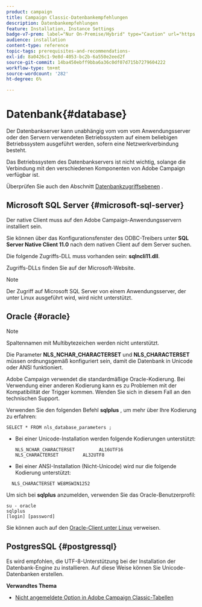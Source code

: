```yaml
---
product: campaign
title: Campaign Classic-Datenbankempfehlungen
description: Datenbankempfehlungen
feature: Installation, Instance Settings
badge-v7-prem: label="Nur On-Premise/Hybrid" type="Caution" url="https://experienceleague.adobe.com/docs/campaign-classic/using/installing-campaign-classic/architecture-and-hosting-models/hosting-models-lp/hosting-models.html?lang=de" tooltip="Gilt nur für Hybrid- und On-Premise-Bereitstellungen"
audience: installation
content-type: reference
topic-tags: prerequisites-and-recommendations-
exl-id: 8a0426c1-9e8d-4053-bc2b-6a550e2eed2f
source-git-commit: 14ba450ebff9bba6a36c0df07d715b7279604222
workflow-type: tm+mt
source-wordcount: '282'
ht-degree: 6%

---
```


# Datenbank{#database}



Der Datenbankserver kann unabhängig vom vom vom Anwendungsserver oder den Servern verwendeten Betriebssystem auf einem beliebigen Betriebssystem ausgeführt werden, sofern eine Netzwerkverbindung besteht.

Das Betriebssystem des Datenbankservers ist nicht wichtig, solange die Verbindung mit den verschiedenen Komponenten von Adobe Campaign verfügbar ist.

Überprüfen Sie auch den Abschnitt [Datenbankzugriffsebenen](../../installation/using/prerequisites-of-campaign-installation-in-linux.md#database-access-layers) .

## Microsoft SQL Server {#microsoft-sql-server}

Der native Client muss auf den Adobe Campaign-Anwendungsservern installiert sein.

Sie können über das Konfigurationsfenster des ODBC-Treibers unter **SQL Server Native Client 11.0** nach dem nativen Client auf dem Server suchen.

Die folgende Zugriffs-DLL muss vorhanden sein: **sqlncli11.dll**.

Zugriffs-DLLs finden Sie auf der Microsoft-Website.

>[!NOTE]
>
>Der Zugriff auf Microsoft SQL Server von einem Anwendungsserver, der unter Linux ausgeführt wird, wird nicht unterstützt.

## Oracle {#oracle}

>[!NOTE]
>
>Spaltennamen mit Multibytezeichen werden nicht unterstützt.

Die Parameter **NLS_NCHAR_CHARACTERSET** und **NLS_CHARACTERSET** müssen ordnungsgemäß konfiguriert sein, damit die Datenbank in Unicode oder ANSI funktioniert.

Adobe Campaign verwendet die standardmäßige Oracle-Kodierung. Bei Verwendung einer anderen Kodierung kann es zu Problemen mit der Kompatibilität der Trigger kommen. Wenden Sie sich in diesem Fall an den technischen Support.

Verwenden Sie den folgenden Befehl **sqlplus** , um mehr über Ihre Kodierung zu erfahren:

```
SELECT * FROM nls_database_parameters ;
```

* Bei einer Unicode-Installation werden folgende Kodierungen unterstützt:

  ```
  NLS_NCHAR_CHARACTERSET         AL16UTF16
  NLS_CHARACTERSET         AL32UTF8
  ```

* Bei einer ANSI-Installation (Nicht-Unicode) wird nur die folgende Kodierung unterstützt:

```
  NLS_CHARACTERSET WE8MSWIN1252
```

Um sich bei **sqlplus** anzumelden, verwenden Sie das Oracle-Benutzerprofil:

```
su - oracle 
sqlplus 
[login] [password]
```

Sie können auch auf den [Oracle-Client unter Linux](../../installation/using/installing-packages-with-linux.md#oracle-client-in-linux) verweisen.

## PostgresSQL {#postgressql}

Es wird empfohlen, die UTF-8-Unterstützung bei der Installation der Datenbank-Engine zu installieren. Auf diese Weise können Sie Unicode-Datenbanken erstellen.

**Verwandtes Thema**

* [Nicht angemeldete Option in Adobe Campaign Classic-Tabellen](https://helpx.adobe.com/campaign/kb/unlogged-tables-classic.html)
